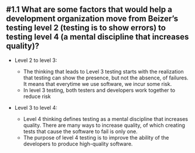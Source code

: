 #1.1 What are some factors that would help a development organization move from Beizer’s testing level 2 (testing is to show errors) to testing level 4 (a mental discipline that increases quality)?   
---
* Level 2 to level 3:

	* The thinking that leads to Level 3 testing starts with the realization that testing can show the presence, but not the absence, of failures. It means that everytime we use software, we incur some risk.
	* In level 3 testing, both testers and developers work together to reduce risk

* Level 3 to level 4:

	* Level 4 thinking defines testing as a mental discipline that increases quality. There are many ways to increase quality, of which creating tests that cause the software to fail is only one.
	* The purpose of level 4 testing is to improve the ability of the developers to produce high-quality software.
